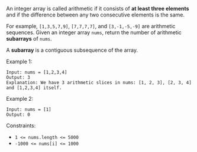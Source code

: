 An integer array is called arithmetic if it consists of **at least three elements** and if the difference between any two consecutive elements is the same.

For example, `[1,3,5,7,9]`, `[7,7,7,7]`, and `[3,-1,-5,-9]` are arithmetic sequences.
Given an integer array `nums`, return the number of arithmetic **subarrays** of `nums`.

A **subarray** is a contiguous subsequence of the array.

 

Example 1:
```
Input: nums = [1,2,3,4]
Output: 3
Explanation: We have 3 arithmetic slices in nums: [1, 2, 3], [2, 3, 4] and [1,2,3,4] itself.
```
Example 2:
```
Input: nums = [1]
Output: 0
 ```

Constraints:

- `1 <= nums.length <= 5000`
- `-1000 <= nums[i] <= 1000`